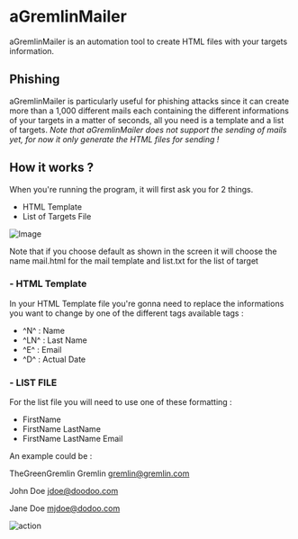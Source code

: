 # aGremlinMailer
aGremlinMailer is an automation tool to create HTML files with your targets information.



<h2>Phishing</h2>
aGremlinMailer is particularly useful for phishing attacks since it can create more than a 1,000 different mails each containing the different informations of your targets in a matter of seconds, all you need is a template and a list of targets. <i>Note that aGremlinMailer does not support the sending of mails yet, for now it only generate the HTML files for sending !</i>

<h2>How it works ?</h2>
When you're running the program, it will first ask you for 2 things.

- HTML Template
- List of Targets File

![Image](https://i.imgur.com/W3AyG8K.png)

Note that if you choose default as shown in the screen it will choose the name mail.html for the mail template and list.txt for the list of target


<h3>- HTML Template</h3>
In your HTML Template file you're gonna need to replace the informations you want to change by one of the different tags available tags :

- ^N^ : Name
- ^LN^ : Last Name
- ^E^ : Email
- ^D^ : Actual Date

<h3>- LIST FILE</h3>
For the list file you will need to use one of these formatting :

- FirstName
- FirstName LastName
- FirstName LastName Email

An example could be :

TheGreenGremlin Gremlin gremlin@gremlin.com

John Doe jdoe@doodoo.com

Jane Doe mjdoe@dodoo.com

![action](https://i.imgur.com/EveZ44R.png)
